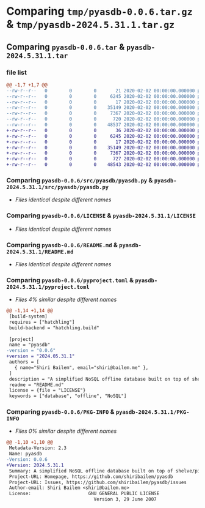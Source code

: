 # Comparing `tmp/pyasdb-0.0.6.tar.gz` & `tmp/pyasdb-2024.5.31.1.tar.gz`

## Comparing `pyasdb-0.0.6.tar` & `pyasdb-2024.5.31.1.tar`

### file list

```diff
@@ -1,7 +1,7 @@
--rw-r--r--   0        0        0       21 2020-02-02 00:00:00.000000 pyasdb-0.0.6/src/pyasdb/__init__.py
--rw-r--r--   0        0        0     6245 2020-02-02 00:00:00.000000 pyasdb-0.0.6/src/pyasdb/pyasdb.py
--rw-r--r--   0        0        0       17 2020-02-02 00:00:00.000000 pyasdb-0.0.6/.gitignore
--rw-r--r--   0        0        0    35149 2020-02-02 00:00:00.000000 pyasdb-0.0.6/LICENSE
--rw-r--r--   0        0        0     7367 2020-02-02 00:00:00.000000 pyasdb-0.0.6/README.md
--rw-r--r--   0        0        0      720 2020-02-02 00:00:00.000000 pyasdb-0.0.6/pyproject.toml
--rw-r--r--   0        0        0    48537 2020-02-02 00:00:00.000000 pyasdb-0.0.6/PKG-INFO
+-rw-r--r--   0        0        0       36 2020-02-02 00:00:00.000000 pyasdb-2024.5.31.1/src/pyasdb/__init__.py
+-rw-r--r--   0        0        0     6245 2020-02-02 00:00:00.000000 pyasdb-2024.5.31.1/src/pyasdb/pyasdb.py
+-rw-r--r--   0        0        0       17 2020-02-02 00:00:00.000000 pyasdb-2024.5.31.1/.gitignore
+-rw-r--r--   0        0        0    35149 2020-02-02 00:00:00.000000 pyasdb-2024.5.31.1/LICENSE
+-rw-r--r--   0        0        0     7367 2020-02-02 00:00:00.000000 pyasdb-2024.5.31.1/README.md
+-rw-r--r--   0        0        0      727 2020-02-02 00:00:00.000000 pyasdb-2024.5.31.1/pyproject.toml
+-rw-r--r--   0        0        0    48543 2020-02-02 00:00:00.000000 pyasdb-2024.5.31.1/PKG-INFO
```

### Comparing `pyasdb-0.0.6/src/pyasdb/pyasdb.py` & `pyasdb-2024.5.31.1/src/pyasdb/pyasdb.py`

 * *Files identical despite different names*

### Comparing `pyasdb-0.0.6/LICENSE` & `pyasdb-2024.5.31.1/LICENSE`

 * *Files identical despite different names*

### Comparing `pyasdb-0.0.6/README.md` & `pyasdb-2024.5.31.1/README.md`

 * *Files identical despite different names*

### Comparing `pyasdb-0.0.6/pyproject.toml` & `pyasdb-2024.5.31.1/pyproject.toml`

 * *Files 4% similar despite different names*

```diff
@@ -1,14 +1,14 @@
 [build-system]
 requires = ["hatchling"]
 build-backend = "hatchling.build"
 
 [project]
 name = "pyasdb"
-version = "0.0.6"
+version = "2024.05.31.1"
 authors = [
   { name="Shiri Bailem", email="shiri@bailem.me" },
 ]
 description = "A simplified NoSQL offline database built on top of shelve/pickle"
 readme = "README.md"
 license = {file = "LICENSE"}
 keywords = ["database", "offline", "NoSQL"]
```

### Comparing `pyasdb-0.0.6/PKG-INFO` & `pyasdb-2024.5.31.1/PKG-INFO`

 * *Files 0% similar despite different names*

```diff
@@ -1,10 +1,10 @@
 Metadata-Version: 2.3
 Name: pyasdb
-Version: 0.0.6
+Version: 2024.5.31.1
 Summary: A simplified NoSQL offline database built on top of shelve/pickle
 Project-URL: Homepage, https://github.com/shiribailem/pyasdb
 Project-URL: Issues, https://github.com/shiribailem/pyasdb/issues
 Author-email: Shiri Bailem <shiri@bailem.me>
 License:                     GNU GENERAL PUBLIC LICENSE
                                Version 3, 29 June 2007
```


